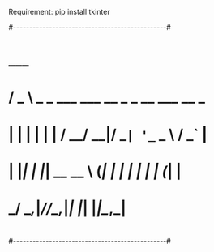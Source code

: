 Requirement: 
pip install tkinter



#-----------------------------------------------#
#   ___                                         #
#  / _ \ _   _ ___ ___  __ _ _ __ ___   __ _    #
# | | | | | | / __/ __|/ _` | '_ ` _ \ / _` |   #
# | |_| | |_| \__ \__ \ (_| | | | | | | (_| |   #
#  \___/ \__,_|___/___/\__,_|_| |_| |_|\__,_|   #
#                                               #
#-----------------------------------------------#
